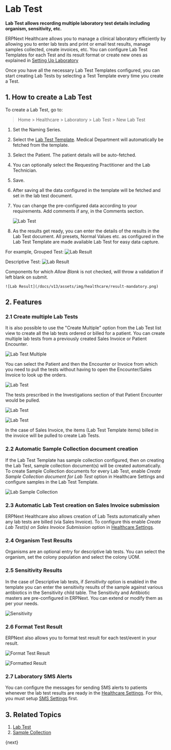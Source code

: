 <!-- add-breadcrumbs -->
# Lab Test

**Lab Test allows recording multiple laboratory test details including organism, sensitivity, etc.**

ERPNext Healthcare allows you to manage a clinical laboratory efficiently by allowing you to enter lab tests and print or email test results, manage samples collected, create invoices, etc. You can configure Lab Test Templates for each Test and its result format or create new ones as explained in [Setting Up Laboratory](/docs/v13/user/manual/en/healthcare/setup_laboratory)

Once you have all the necessary Lab Test Templates configured, you can start creating Lab Tests by selecting a Test Template every time you create a Test.

## 1. How to create a Lab Test

To create a Lab Test, go to:

> Home > Healthcare > Laboratory > Lab Test > New Lab Test

1. Set the Naming Series.
2. Select the [Lab Test Template](/docs/v13/user/manual/en/healthcare/lab_test_template). Medical Department will automatically be fetched from the template.
3. Select the Patient. The patient details will be auto-fetched.
4. You can optionally select the Requesting Practitioner and the Lab Technician.
5. Save.
6. After saving all the data configured in the template will be fetched and set in the lab test document.
7. You can change the pre-configured data according to your requirements. Add comments if any, in the Comments section.

    ![Lab Test](/docs/v13/assets/img/healthcare/lab-test.png)

8. As the results get ready, you can enter the details of the results in the Lab Test document. All presets, Normal Values etc. as configured in the Lab Test Template are made available Lab Test for easy data capture.

For example, Grouped Test:
    ![Lab Result](/docs/v13/assets/img/healthcare/lab_test_2.png)

Descriptive Test:
    ![Lab Result](/docs/v13/assets/img/healthcare/lab-result.png)

Components for which _Allow Blank_ is not checked, will throw a validation if left blank on submit.

    ![Lab Result](/docs/v13/assets/img/healthcare/result-mandatory.png)

## 2. Features

### 2.1 Create multiple Lab Tests

It is also possible to use the "Create Multiple" option from the Lab Test list view to create all the lab tests ordered or billed for a patient. You can create multiple lab tests from a previously created Sales Invoice or Patient Encounter.

![Lab Test Multiple](/docs/v13/assets/img/healthcare/lab_test_3.png)

You can select the Patient and then the Encounter or Invoice from which you need to pull the tests without having to open the Encounter/Sales Invoice to look up the orders.

![Lab Test](/docs/v13/assets/img/healthcare/patient-encounter-lab-tests-1.png)

The tests prescribed in the Investigations section of that Patient Encounter would be pulled.

![Lab Test](/docs/v13/assets/img/healthcare/patient-encounter-lab-tests.png)

![Lab Test](/docs/v13/assets/img/healthcare/patient-encounter-lab-tests-2.png)

In the case of Sales Invoice, the items (Lab Test Template items) billed in the invoice will be pulled to create Lab Tests.

### 2.2 Automatic Sample Collection document creation

If the Lab Test Template has sample collection configured, then on creating the Lab Test, sample collection document(s) will be created automatically. To create Sample Collection documents for every Lab Test, enable _Create Sample Collection document for Lab Test_ option in Healthcare Settings and configure samples in the Lab Test Template.

![Lab Sample Collection](/docs/v13/assets/img/healthcare/lab-sample-collection.png)

### 2.3 Automatic Lab Test creation on Sales Invoice submission

ERPNext Healthcare also allows creation of Lab Tests automatically when any lab tests are billed (via Sales Invoice). To configure this enable _Create Lab Test(s) on Sales Invoice Submission_ option in [Healthcare Settings](/docs/v13/user/manual/en/healthcare/healthcare_settings).

### 2.4 Organism Test Results

Organisms are an optional entry for descriptive lab tests. You can select the organism, set the colony population and select the colony UOM.

### 2.5 Sensitivity Results

In the case of Descriptive lab tests, if _Sensitivity_ option is enabled in the template you can enter the sensitivity results of the sample against various antibiotics in the Sensitivity child table. The Sensitivity and Antibiotic masters are pre-configured in ERPNext. You can extend or modify them as per your needs.

![Sensitivity](/docs/v13/assets/img/healthcare/sensitivity.png)

### 2.6 Format Test Result

ERPNext also allows you to format test result for each test/event in your result.

![Format Test Result](/docs/v13/assets/img/healthcare/format-result-value.png)

![Formatted Result](/docs/v13/assets/img/healthcare/formatted-result.png)

### 2.7 Laboratory SMS Alerts

You can configure the messages for sending SMS alerts to patients whenever the lab test results are ready in the [Healthcare Settings](/docs/v13/user/manual/en/healthcare/healthcare_settings). For this, you must setup [SMS Settings](/docs/v13/user/manual/en/setting-up/sms-setting) first.

## 3. Related Topics

1. [Lab Test](/docs/v13/user/manual/en/healthcare/lab_test)
1. [Sample Collection](/docs/v13/user/manual/en/healthcare/sample_collection)

{next}
